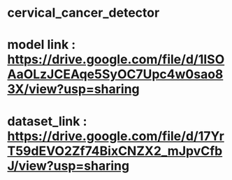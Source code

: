﻿# cervical_cancer_detector
# model link : https://drive.google.com/file/d/1ISOAaOLzJCEAqe5SyOC7Upc4w0sao83X/view?usp=sharing
# dataset_link : https://drive.google.com/file/d/17YrT59dEVO2Zf74BixCNZX2_mJpvCfbJ/view?usp=sharing
